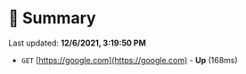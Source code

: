 # 📖 Summary
Last updated: **12/6/2021, 3:19:50 PM**

- `GET` [https://google.com](https://google.com) - **Up** (168ms)
